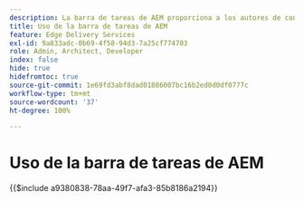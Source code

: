 ```yaml
---
description: La barra de tareas de AEM proporciona a los autores de contenido una barra de herramientas que ofrece opciones según el contexto para que puedan editar, previsualizar y publicar su contenido directamente desde las páginas de su sitio web.
title: Uso de la barra de tareas de AEM
feature: Edge Delivery Services
exl-id: 9a833adc-0b69-4f58-94d3-7a25cf774703
role: Admin, Architect, Developer
index: false
hide: true
hidefromtoc: true
source-git-commit: 1e69fd3abf8dad01886007bc16b2ed0d0df0777c
workflow-type: tm+mt
source-wordcount: '37'
ht-degree: 100%

---
```


# Uso de la barra de tareas de AEM

{{$include a9380838-78aa-49f7-afa3-85b8186a2194}}
